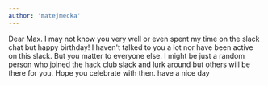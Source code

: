 ```yaml
---
author: 'matejmecka'
---
```


Dear Max. I may not know you very well or even spent my time on the slack chat but happy birthday! I haven't talked to you a lot nor have been active on this slack. But you matter to everyone else. I might be just a random person who joined the hack club slack and lurk around but others will be there for you. Hope you celebrate with then. have a nice day
